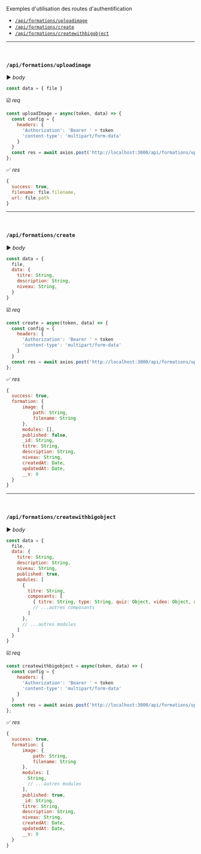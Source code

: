 Exemples d'utilisation des routes d'authentification
- [`/api/formations/uploadimage`](#apiformationsuploadimage)
- [`/api/formations/create`](#apiformationscreate)
- [`/api/formations/createwithbigobject`](#apiformationscreatewithbigobject)

<hr />
<br />

### `/api/formations/uploadimage`
:arrow_forward: *body*
```javascript
const data = { file }
```
:ballot_box_with_check: *req*
```javascript
const uploadImage = async(token, data) => {
  const config = {
    headers: {
      'Authorization': 'Bearer ' + token
      'content-type': 'multipart/form-data'
    }
  }
  const res = await axios.post('http://localhost:3000/api/formations/uploadimage', data, config );
};
```
:white_check_mark: *res*
```javascript
{
  success: true,
  filename: file.filename,
  url: file.path
}
```
<hr />
<br />

### `/api/formations/create`
:arrow_forward: *body*
```javascript
const data = { 
  file, 
  data: {
    titre: String,
    description: String,
    niveau: String,
  }
}
```
:ballot_box_with_check: *req*
```javascript
const create = async(token, data) => {
  const config = {
    headers: {
      'Authorization': 'Bearer ' + token
      'content-type': 'multipart/form-data'
    }
  }
  const res = await axios.post('http://localhost:3000/api/formations/uploadimage', data, config );
};
```
:white_check_mark: *res*
```javascript
{
  success: true,
  formation: {
      image: {
          path: String,
          filename: String
      },
      modules: [],
      published: false,
      _id: String,
      titre: String,
      description: String,
      niveau: String,
      createdAt: Date,
      updatedAt: Date,
      __v: 0
  }
}
```
<hr />
<br />

### `/api/formations/createwithbigobject`
:arrow_forward: *body*
```javascript
const data = { 
  file, 
  data: {
    titre: String,
    description: String,
    niveau: String,
    published: true,
    modules: [
      {
        titre: String,
        composants: [
          { titre: String, type: String, quiz: Object, video: Object, article: Object },
          // ...autres composants
        ]
      },
      // ...autres modules
    ]
  }
}
```
:ballot_box_with_check: *req*
```javascript
const createwithbigobject = async(token, data) => {
  const config = {
    headers: {
      'Authorization': 'Bearer ' + token
      'content-type': 'multipart/form-data'
    }
  }
  const res = await axios.post('http://localhost:3000/api/formations/uploadimage', data, config );
};
```
:white_check_mark: *res*
```javascript
{
  success: true,
  formation: {
      image: {
          path: String,
          filename: String
      },
      modules: [
        String,
        // ...autres modules
      ],
      published: true,
      _id: String,
      titre: String,
      description: String,
      niveau: String,
      createdAt: Date,
      updatedAt: Date,
      __v: 0
  }
}
```